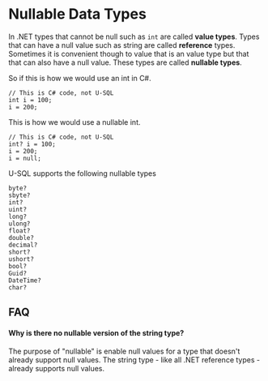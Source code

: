 # Nullable Data Types

In .NET types that cannot be null such as `int` are called **value types**. Types that can have a null value such as string are called **reference** types. Sometimes it is convenient though to value that is an value type but that that can also have a null value. These types are called **nullable types**.

So if this is how we would use an int in C#.

```
// This is C# code, not U-SQL
int i = 100;
i = 200;
```

This is how we would use a nullable int.

```
// This is C# code, not U-SQL
int? i = 100;
i = 200;
i = null;
```

U-SQL supports the following nullable types

```
byte?
sbyte?
int?
uint?
long?
ulong?
float?
double?
decimal?
short?
ushort?
bool?
Guid?
DateTime?
char?
```

## FAQ

#### Why is there no nullable version of the string type?

The purpose of "nullable" is enable null values for a type that doesn't already support null values. The string type - like all .NET reference types - already supports null values.

